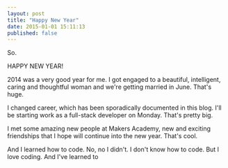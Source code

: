 ```yaml
---
layout: post
title: "Happy New Year"
date: 2015-01-01 15:11:13
published: false
---
```


So.

HAPPY NEW YEAR!

2014 was a very good year for me. I got engaged to a beautiful, intelligent,
caring and thoughtful woman and we're getting married in June. That's huge.

I changed career, which has been sporadically documented in this blog. I'll be
starting work as a full-stack developer on Monday. That's pretty big.

I met some amazing new people at Makers Academy, new and exciting friendships
that I hope will continue into the new year. That's cool.

And I learned how to code. No, no I didn't. I don't know how to code. But I love
coding. And I've learned to
